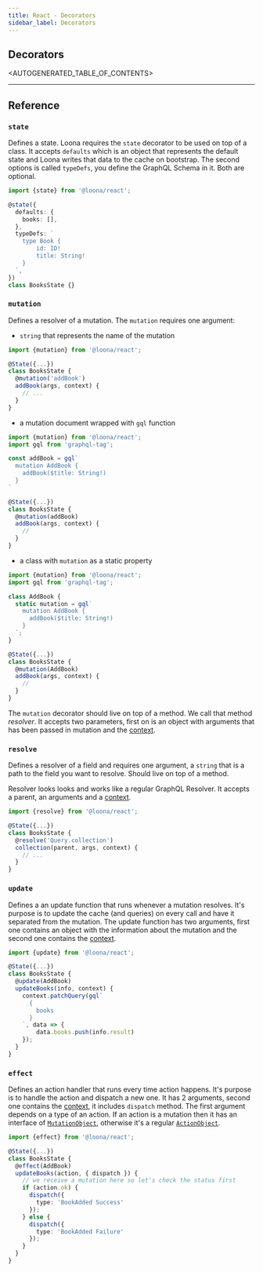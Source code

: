 ```yaml
---
title: React - Decorators
sidebar_label: Decorators
---
```


## Decorators

<AUTOGENERATED_TABLE_OF_CONTENTS>

---

## Reference

### `state`

Defines a state. Loona requires the `state` decorator to be used on top of a class. It accepts `defaults` which is an object that represents the default state and Loona writes that data to the cache on bootstrap. The second options is called `typeDefs`, you define the GraphQL Schema in it. Both are optional.

```typescript
import {state} from '@loona/react';

@state({
  defaults: {
    books: [],
  },
  typeDefs: `
    type Book {
        id: ID!
        title: String!
    }
  `,
})
class BooksState {}
```

### `mutation`

Defines a resolver of a mutation. The `mutation` requires one argument:

- `string` that represents the name of the mutation

```typescript
import {mutation} from '@loona/react';

@State({...})
class BooksState {
  @mutation('addBook')
  addBook(args, context) {
    // ...
  }
}
```

- a mutation document wrapped with `gql` function

```typescript
import {mutation} from '@loona/react';
import gql from 'graphql-tag';

const addBook = gql`
  mutation AddBook {
    addBook($title: String!)
  }
`

@State({...})
class BooksState {
  @mutation(addBook)
  addBook(args, context) {
    //
  }
}
```

- a class with `mutation` as a static property

```typescript
import {mutation} from '@loona/react';
import gql from 'graphql-tag';

class AddBook {
  static mutation = gql`
    mutation AddBook {
      addBook($title: String!)
    }
  `;
}

@State({...})
class BooksState {
  @mutation(AddBook)
  addBook(args, context) {
    //
  }
}
```

The `mutation` decorator should live on top of a method. We call that method _resolver_. It accepts two parameters, first on is an object with arguments that has been passed in mutation and the [context](./context).

### `resolve`

Defines a resolver of a field and requires one argument, a `string` that is a path to the field you want to resolve. Should live on top of a method.

Resolver looks looks and works like a regular GraphQL Resolver. It accepts a parent, an arguments and a [context](./context).

```typescript
import {resolve} from '@loona/react';

@State({...})
class BooksState {
  @resolve('Query.collection')
  collection(parent, args, context) {
    // ...
  }
}
```

### `update`

Defines a an update function that runs whenever a mutation resolves. It's purpose is to update the cache (and queries) on every call and have it separated from the mutation. The update function has two arguments, first one contains an object with the information about the mutation and the second one contains the [context](./context).

```typescript
import {update} from '@loona/react';

@State({...})
class BooksState {
  @update(AddBook)
  updateBooks(info, context) {
    context.patchQuery(gql`
      {
        books
      }
    `, data => {
        data.books.push(info.result)
    });
  }
}
```

### `effect`

Defines an action handler that runs every time action happens. It's purpose is to handle the action and dispatch a new one. It has 2 arguments, second one contains the [context](./effect-context), it includes `dispatch` method. The first argument depends on a type of an action. If an action is a mutation then it has an interface of [`MutationObject`](./types#mutationobject), otherwise it's a regular [`ActionObject`](./types#actionobject).

```typescript
import {effect} from '@loona/react';

@State({...})
class BooksState {
  @effect(AddBook)
  updateBooks(action, { dispatch }) {
    // we receive a mutation here so let's check the status first
    if (action.ok) {
      dispatch({
        type: 'BookAdded Success'
      });
    } else {
      dispatch({
        type: 'BookAdded Failure'
      });
    }
  }
}
```
